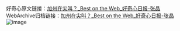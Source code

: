 好奇心原文链接：[加州在尖叫？_Best on the Web_好奇心日报-张晶](https://www.qdaily.com/articles/1369.html)
WebArchive归档链接：[加州在尖叫？_Best on the Web_好奇心日报-张晶](http://web.archive.org/web/20190623145842/https://www.qdaily.com/articles/1369.html)
![image](http://ww3.sinaimg.cn/large/007d5XDply1g3v4eewpwlj30u02w2b29)
